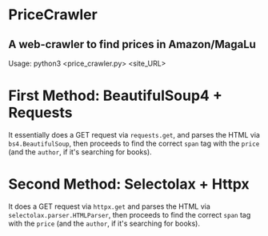 # PriceCrawler
## A web-crawler to find prices in Amazon/MagaLu

Usage: python3 <price_crawler.py> <site_URL> 

# First Method: BeautifulSoup4 + Requests
It essentially does a GET request via `requests.get`, and parses the HTML via `bs4.BeautifulSoup`, then proceeds to find the correct `span` tag with the `price` (and the `author`, if it's searching for books).


# Second Method: Selectolax + Httpx
It does a GET request via `httpx.get` and parses the HTML via `selectolax.parser.HTMLParser`, then proceeds to find the correct `span` tag with the `price` (and the `author`, if it's searching for books).

